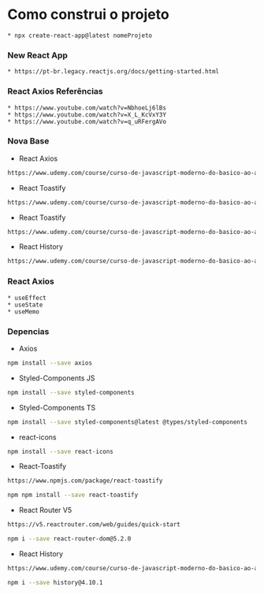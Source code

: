 # Como construi o projeto
    * npx create-react-app@latest nomeProjeto
### New React App
    * https://pt-br.legacy.reactjs.org/docs/getting-started.html

### React Axios Referências
    * https://www.youtube.com/watch?v=NbhoeLj6lBs
    * https://www.youtube.com/watch?v=X_L_KcVxY3Y
    * https://www.youtube.com/watch?v=q_uRFergAVo

### Nova Base
* React Axios
```sh
https://www.udemy.com/course/curso-de-javascript-moderno-do-basico-ao-avancado/learn/lecture/17396914#overview
```
* React Toastify
```sh
https://www.udemy.com/course/curso-de-javascript-moderno-do-basico-ao-avancado/learn/lecture/17396914#overview
```
* React Toastify
```sh
https://www.udemy.com/course/curso-de-javascript-moderno-do-basico-ao-avancado/learn/lecture/17395066#overview
```

* React History
```sh
https://www.udemy.com/course/curso-de-javascript-moderno-do-basico-ao-avancado/learn/lecture/17395068#overview
```

### React Axios
    * useEffect
    * useState
    * useMemo
### Depencias
* Axios
```sh
npm install --save axios 
```
* Styled-Components JS
```sh
npm install --save styled-components 
```
* Styled-Components TS
```sh
npm install --save styled-components@latest @types/styled-components  
```
* react-icons
```sh
npm install --save react-icons  
```
* React-Toastify
```sh
https://www.npmjs.com/package/react-toastify
```
```sh
npm npm install --save react-toastify  
```
* React Router V5
```sh
https://v5.reactrouter.com/web/guides/quick-start
```
```sh
npm i --save react-router-dom@5.2.0  
```
* React History
```sh
https://www.udemy.com/course/curso-de-javascript-moderno-do-basico-ao-avancado/learn/lecture/20742522#overview
```
```sh
npm i --save history@4.10.1
```